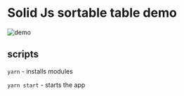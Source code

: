 # Solid Js sortable table demo

![demo](/images/demo.png)

## scripts

`yarn` - installs modules

`yarn start` - starts the app